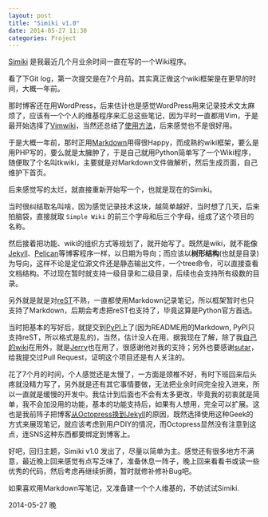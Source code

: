```yaml
---
layout: post
title: "Simiki v1.0"
date: 2014-05-27 11:30
categories: Project
---
```


[Simiki](http://simiki.org/) 是我最近几个月业余时间一直在写的一个Wiki程序。

看了下Git log，第一次提交是在7个月前。其实真正做这个wiki框架是在更早的时间，大概一年前。

那时博客还在用WordPress，后来估计也是感觉WordPress用来记录技术文太麻烦了，应该有一个个人的维基程序来汇总这些笔记，因为平时一直都用Vim，于是最开始选择了[Vimwiki](https://code.google.com/p/vimwiki/)，当然还总结了[使用方法](http://www.wutianqi.com/wiki/vimwiki.html)，后来感觉也不是很好用。

于是大概一年前，那时正用[Markdown](http://daringfireball.net/projects/markdown/)用得很Happy，而成熟的wiki框架，要么是用PHP写的，要么就是太臃肿了，于是自己就用Python简单写了一个Wiki程序，随便取了个名叫tkwiki，主要就是对Markdown文件做解析，然后生成页面，自己维护下首页。

后来感觉写的太烂，就直接重新开始写一个，也就是现在的Simiki。

当时很纠结取名叫啥，因为感觉记录技术这块，越简单越好，当时想了几天，后来拍脑袋，直接就取 `Simple Wiki` 的前三个字母和后三个字母，组成了这个项目的名称。

然后接着把功能、wiki的组织方式等规划了，就开始写了。既然是wiki，就不能像[Jekyll](http://jekyllrb.com/)、[Pelican](http://blog.getpelican.com/)等博客程序一样，以日期为导向；而应该以**树形结构**(也就是目录)为导向，这样不论是定位源文件还是静态输出文件，一个tree命令，可以直接查看文档结构。不过现在暂时就支持一级目录和二级目录，后续也会支持所有级数的目录。

另外就是就是对[reST](http://docutils.sourceforge.net/rst.html)不熟，一直都使用Markdown记录笔记，所以框架暂时也只支持了Markdown，后期会考虑把reST也支持了，毕竟这算是Python官方首选。

当时把基本的写好后，就提交到[PyPI](https://pypi.python.org/pypi/simiki/)上了(因为README用的Markdown, PyPI只支持reST，所以格式是乱的)，当然，估计没人在用，据我现在了解，除了我[自己的wiki](http://wiki.tankywoo.com/)在用外，就是[Jerry](http://wiki.zhangjiee.com/)也在用了，很感谢他对我的支持；另外也要感谢[sutar](https://github.com/sutar)，给我提交过Pull Request，证明这个项目还是有人关注的。

花了7个月的时间，个人感觉还是太慢了，一方面是颈椎不好，有时下班回来后头疼就没精力写了，另外就是还有其它事情要做，无法把业余时间完全投入进来，所以一直就是缓慢的开发中。我估计到后面也不会有太多更改，毕竟我的初衷就是简单，我不会加没用的功能，基本的功能支持后，如果有人想用，完全可以扩展。这也是我前阵子把博客[从Octopress换到Jekyll](http://blog.tankywoo.com/blog/2014/05/03/change-from-octopress-to-jekyll.html)的原因，既然选择使用这种Geek的方式来展现笔记，就应该考虑到用户DIY的情况，而Octopress显然没有注意到这点，连SNS这种东西都要绑定到博客上。

好吧，回归主题，Simiki v1.0 发出了，尽量以简单为主。感觉还有很多地方不满意，最近晚上回来感觉有点写乏味了，准备休息一阵子，晚上回来看看书或读一些优秀的代码，然后考虑再继续折腾，暂时就修补修补Bug吧。

如果喜欢用Markdown写笔记，又准备建一个个人维基的，不妨试试Simiki.

2014-05-27 晚

